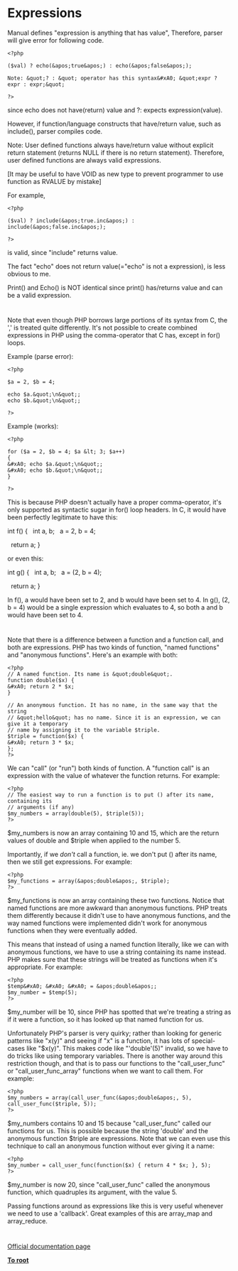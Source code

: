 # Expressions





Manual defines &quot;expression is anything that has value&quot;, Therefore, parser will give error for following code.





```
<?php

($val) ? echo(&apos;true&apos;) : echo(&apos;false&apos;);

Note: &quot;? : &quot; operator has this syntax&#xA0; &quot;expr ? expr : expr;&quot;

?>
```




since echo does not have(return) value and ?: expects expression(value).



However, if function/language constructs that have/return value, such as include(), parser compiles code.



Note: User defined functions always have/return value without explicit return statement (returns NULL if there is no return statement). Therefore, user defined functions are always valid expressions. 

[It may be useful to have VOID as new type to prevent programmer to use function as RVALUE by mistake]



For example,





```
<?php

($val) ? include(&apos;true.inc&apos;) : include(&apos;false.inc&apos;);

?>
```




is valid, since &quot;include&quot; returns value.



The fact &quot;echo&quot; does not return value(=&quot;echo&quot; is not a expression), is less obvious to me. 



Print() and Echo() is NOT identical since print() has/returns value and can be a valid expression.

  

#



Note that even though PHP borrows large portions of its syntax from C, the &apos;,&apos; is treated quite differently. It&apos;s not possible to create combined expressions in PHP using the comma-operator that C has, except in for() loops.

Example (parse error):



```
<?php

$a = 2, $b = 4;

echo $a.&quot;\n&quot;;
echo $b.&quot;\n&quot;;

?>
```


Example (works):


```
<?php

for ($a = 2, $b = 4; $a &lt; 3; $a++)
{
&#xA0; echo $a.&quot;\n&quot;;
&#xA0; echo $b.&quot;\n&quot;;
}

?>
```


This is because PHP doesn&apos;t actually have a proper comma-operator, it&apos;s only supported as syntactic sugar in for() loop headers. In C, it would have been perfectly legitimate to have this:

int f()
{
&#xA0; int a, b;
&#xA0; a = 2, b = 4;

&#xA0; return a;
}

or even this:

int g()
{
&#xA0; int a, b;
&#xA0; a = (2, b = 4);

&#xA0; return a;
}

In f(), a would have been set to 2, and b would have been set to 4.
In g(), (2, b = 4) would be a single expression which evaluates to 4, so both a and b would have been set to 4.

  

#



Note that there is a difference between a function and a function call, and both
are expressions. PHP has two kinds of function, &quot;named functions&quot; and &quot;anonymous
functions&quot;. Here&apos;s an example with both:



```
<?php
// A named function. Its name is &quot;double&quot;.
function double($x) {
&#xA0; return 2 * $x;
}

// An anonymous function. It has no name, in the same way that the string
// &quot;hello&quot; has no name. Since it is an expression, we can give it a temporary
// name by assigning it to the variable $triple.
$triple = function($x) {
&#xA0; return 3 * $x;
};
?>
```


We can &quot;call&quot; (or &quot;run&quot;) both kinds of function. A &quot;function call&quot; is an
expression with the value of whatever the function returns. For example:



```
<?php
// The easiest way to run a function is to put () after its name, containing its
// arguments (if any)
$my_numbers = array(double(5), $triple(5));
?>
```


$my_numbers is now an array containing 10 and 15, which are the return values of
double and $triple when applied to the number 5.

Importantly, if we *don&apos;t* call a function, ie. we don&apos;t put () after its name,
then we still get expressions. For example:



```
<?php
$my_functions = array(&apos;double&apos;, $triple);
?>
```


$my_functions is now an array containing these two functions. Notice that named
functions are more awkward than anonymous functions. PHP treats them differently
because it didn&apos;t use to have anonymous functions, and the way named functions
were implemented didn&apos;t work for anonymous functions when they were eventually
added.

This means that instead of using a named function literally, like we can with
anonymous functions, we have to use a string containing its name instead. PHP
makes sure that these strings will be treated as functions when it&apos;s
appropriate. For example:



```
<?php
$temp&#xA0; &#xA0; &#xA0; = &apos;double&apos;;
$my_number = $temp(5);
?>
```


$my_number will be 10, since PHP has spotted that we&apos;re treating a string as if
it were a function, so it has looked up that named function for us.

Unfortunately PHP&apos;s parser is very quirky; rather than looking for generic
patterns like &quot;x(y)&quot; and seeing if &quot;x&quot; is a function, it has lots of
special-cases like &quot;$x(y)&quot;. This makes code like &quot;&apos;double&apos;(5)&quot; invalid, so we
have to do tricks like using temporary variables. There is another way around
this restriction though, and that is to pass our functions to the
&quot;call_user_func&quot; or &quot;call_user_func_array&quot; functions when we want to call them.
For example:



```
<?php
$my_numbers = array(call_user_func(&apos;double&apos;, 5), call_user_func($triple, 5));
?>
```


$my_numbers contains 10 and 15 because &quot;call_user_func&quot; called our functions for
us. This is possible because the string &apos;double&apos; and the anonymous function
$triple are expressions. Note that we can even use this technique to call an
anonymous function without ever giving it a name:



```
<?php
$my_number = call_user_func(function($x) { return 4 * $x; }, 5);
?>
```


$my_number is now 20, since &quot;call_user_func&quot; called the anonymous function,
which quadruples its argument, with the value 5.

Passing functions around as expressions like this is very useful whenever we
need to use a &apos;callback&apos;. Great examples of this are array_map and array_reduce.

  

#

[Official documentation page](https://www.php.net/manual/en/language.expressions.php)

**[To root](/README.md)**